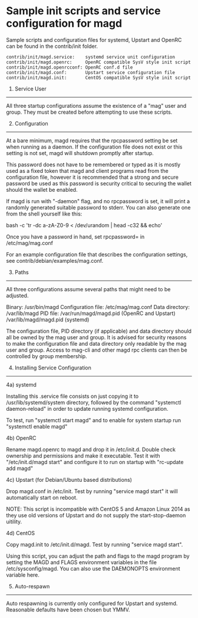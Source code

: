 Sample init scripts and service configuration for magd
==========================================================

Sample scripts and configuration files for systemd, Upstart and OpenRC
can be found in the contrib/init folder.

    contrib/init/magd.service:    systemd service unit configuration
    contrib/init/magd.openrc:     OpenRC compatible SysV style init script
    contrib/init/magd.openrcconf: OpenRC conf.d file
    contrib/init/magd.conf:       Upstart service configuration file
    contrib/init/magd.init:       CentOS compatible SysV style init script

1. Service User
---------------------------------

All three startup configurations assume the existence of a "mag" user
and group.  They must be created before attempting to use these scripts.

2. Configuration
---------------------------------

At a bare minimum, magd requires that the rpcpassword setting be set
when running as a daemon.  If the configuration file does not exist or this
setting is not set, magd will shutdown promptly after startup.

This password does not have to be remembered or typed as it is mostly used
as a fixed token that magd and client programs read from the configuration
file, however it is recommended that a strong and secure password be used
as this password is security critical to securing the wallet should the
wallet be enabled.

If magd is run with "-daemon" flag, and no rpcpassword is set, it will
print a randomly generated suitable password to stderr.  You can also
generate one from the shell yourself like this:

bash -c 'tr -dc a-zA-Z0-9 < /dev/urandom | head -c32 && echo'

Once you have a password in hand, set rpcpassword= in /etc/mag/mag.conf

For an example configuration file that describes the configuration settings,
see contrib/debian/examples/mag.conf.

3. Paths
---------------------------------

All three configurations assume several paths that might need to be adjusted.

Binary:              /usr/bin/magd
Configuration file:  /etc/mag/mag.conf
Data directory:      /var/lib/magd
PID file:            /var/run/magd/magd.pid (OpenRC and Upstart)
                     /var/lib/magd/magd.pid (systemd)

The configuration file, PID directory (if applicable) and data directory
should all be owned by the mag user and group.  It is advised for security
reasons to make the configuration file and data directory only readable by the
mag user and group.  Access to mag-cli and other magd rpc clients
can then be controlled by group membership.

4. Installing Service Configuration
-----------------------------------

4a) systemd

Installing this .service file consists on just copying it to
/usr/lib/systemd/system directory, followed by the command
"systemctl daemon-reload" in order to update running systemd configuration.

To test, run "systemctl start magd" and to enable for system startup run
"systemctl enable magd"

4b) OpenRC

Rename magd.openrc to magd and drop it in /etc/init.d.  Double
check ownership and permissions and make it executable.  Test it with
"/etc/init.d/magd start" and configure it to run on startup with
"rc-update add magd"

4c) Upstart (for Debian/Ubuntu based distributions)

Drop magd.conf in /etc/init.  Test by running "service magd start"
it will automatically start on reboot.

NOTE: This script is incompatible with CentOS 5 and Amazon Linux 2014 as they
use old versions of Upstart and do not supply the start-stop-daemon uitility.

4d) CentOS

Copy magd.init to /etc/init.d/magd. Test by running "service magd start".

Using this script, you can adjust the path and flags to the magd program by
setting the MAGD and FLAGS environment variables in the file
/etc/sysconfig/magd. You can also use the DAEMONOPTS environment variable here.

5. Auto-respawn
-----------------------------------

Auto respawning is currently only configured for Upstart and systemd.
Reasonable defaults have been chosen but YMMV.
